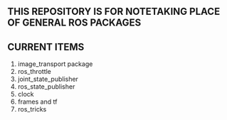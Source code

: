 ## THIS REPOSITORY IS FOR NOTETAKING PLACE OF GENERAL ROS PACKAGES

## CURRENT ITEMS 
1. image_transport package
2. ros_throttle
3. joint_state_publisher
4. ros_state_publisher
5. clock 
6. frames and tf
7. ros_tricks 


